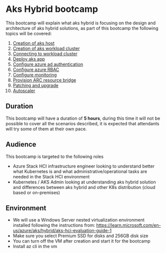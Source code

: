 # Aks Hybrid bootcamp

This bootcamp will explain what aks hybrid is focusing on the design and architecture of aks hybrid solutions, as part of this bootcamp the following topics will be covered:

1. [Creation of aks host](00-aks-host/script.ps)
2. [Creation of aks workload cluster](01-new-workload-cluster/script.ps)
3. [Connecting to workload cluster](02-kubectl-to-cluster/script.ps)
4. [Deploy aks app](03-deploy-app/script.ps)
5. [Configure azure ad authentication](04-azure-ad/script.ps)
6. [Configure azure RBAC](05-azure-rbac/script.ps)
7. [Configure monitoring](06-monitoring/script.ps)
8. [Provision ARC resource bridge](07-resource-bridge/script.ps)
9. [Patching and upgrade](08-patching-and-upgrade/script.ps)
10. [Autoscaler](09-autoscaler/script.ps)

## Duration

This bootcamp will have a duration of **5 hours**, during this time it will not be possible to cover all the scenarios described, it is expected that attendants will try some of them at their own pace.

## Audience

This bootcamp is targeted to the following roles

- Azure Stack HCI infrastructure engineer looking to understand better what Kubernetes is and what administrative/operational tasks are needed in the Stack HCI environment
- Kubernetes / AKS Admin looking at understanding aks hybrid solution and differences between aks hybrid and other K8s distribution (cloud based or on-premises)

## Environment

- We will use a Windows Server nested virtualization environment installed following the instructions from: https://learn.microsoft.com/en-us/azure/aks/hybrid/aks-hci-evaluation-guide-1
 - Make sure you select Premium SSD for disks and 256GB disk size
 - You can turn off the VM after creation and start it for the bootcamp
- Install az cli in the vm
